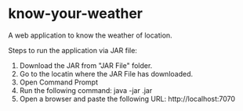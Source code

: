 # know-your-weather
A web application to know the weather of location.

Steps to run the application via JAR file:
1. Download the JAR from "JAR File" folder.
2. Go to the locatin where the JAR File has downloaded.
3. Open Command Prompt
4. Run the following command: java -jar <JAR Filename>.jar
5. Open a browser and paste the following URL: http://localhost:7070
